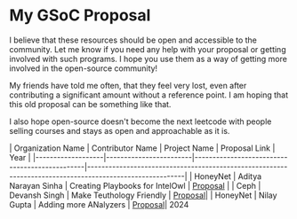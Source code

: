 # My GSoC Proposal

I believe that these resources should be open and accessible to the community. Let me know if you need any help with your proposal or getting involved with such programs. I hope you use them as a way of getting more involved in the open-source community! 

My friends have told me often, that they feel very lost, even after contributing a significant amount without a reference point. I am hoping that this old proposal can be something like that. 

I also hope open-source doesn't become the next leetcode with people selling courses and stays as open and approachable as it is.

| Organization Name | Contributor Name       | Project Name                                  | Proposal Link | Year |
|-------------------|------------------------|-----------------------------------------------|---------------------------------------------------------------------------------------------------------|
| HoneyNet       | Aditya Narayan Sinha  | Creating Playbooks for IntelOwl               | [Proposal](https://github.com/0x0elliot/GSoCProposal/blob/master/Creating-Playbooks-for-IntelOwl.pdf) |
| Ceph           | Devansh Singh         | Make Teuthology Friendly                      | [Proposal](https://github.com/0x0elliot/GSoCProposal/blob/master/Making%20Teuthology%20Friendly.pdf)|
| HoneyNet           | Nilay Gupta       | Adding more ANalyzers                       | [Proposal](https://github.com/g4ze/GSoCProposal/blob/master/_New%20Analyzers%20for%20IntelOwl__.pdf)| 2024
